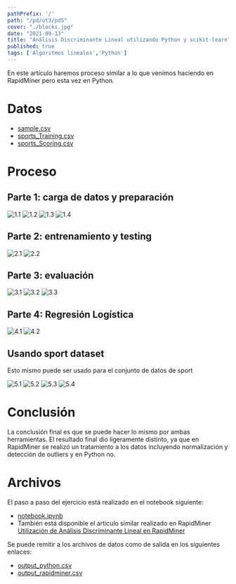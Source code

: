 ```yaml
---
pathPrefix: '/'
path: "/pd/ut3/pd5"
cover: "./blocks.jpg"
date: "2021-09-13"
title: "Análisis Discriminante Lineal utilizando Python y scikit-learn"
published: true
tags: ['Algoritmos lineales','Python']
---
```


En este artículo haremos proceso similar a lo que venimos haciendo en RapidMiner pero esta vez en Python.

# Datos
- [sample.csv](https://github.com/JuanFKurucz/ia-portfolio/blob/main/content/posts/ut/ut3/pd/pd5/sample.csv)
- [sports_Training.csv](https://github.com/JuanFKurucz/ia-portfolio/blob/main/content/posts/ut/ut3/pd/pd5/sports_Training.csv)
- [sports_Scoring.csv](https://github.com/JuanFKurucz/ia-portfolio/blob/main/content/posts/ut/ut3/pd/pd5/sports_Scoring.csv)

# Proceso

## Parte 1: carga de datos y preparación

![1.1](https://github.com/JuanFKurucz/ia-portfolio/blob/main/content/posts/ut/ut3/pd/pd5/1.1.png?raw=true)
![1.2](https://github.com/JuanFKurucz/ia-portfolio/blob/main/content/posts/ut/ut3/pd/pd5/1.2.png?raw=true)
![1.3](https://github.com/JuanFKurucz/ia-portfolio/blob/main/content/posts/ut/ut3/pd/pd5/1.3.png?raw=true)
![1.4](https://github.com/JuanFKurucz/ia-portfolio/blob/main/content/posts/ut/ut3/pd/pd5/1.4.png?raw=true)

## Parte 2: entrenamiento y testing

![2.1](https://github.com/JuanFKurucz/ia-portfolio/blob/main/content/posts/ut/ut3/pd/pd5/2.1.png?raw=true)
![2.2](https://github.com/JuanFKurucz/ia-portfolio/blob/main/content/posts/ut/ut3/pd/pd5/2.2.png?raw=true)

## Parte 3: evaluación

![3.1](https://github.com/JuanFKurucz/ia-portfolio/blob/main/content/posts/ut/ut3/pd/pd5/3.1.png?raw=true)
![3.2](https://github.com/JuanFKurucz/ia-portfolio/blob/main/content/posts/ut/ut3/pd/pd5/3.2.png?raw=true)
![3.3](https://github.com/JuanFKurucz/ia-portfolio/blob/main/content/posts/ut/ut3/pd/pd5/3.3.png?raw=true)

## Parte 4: Regresión Logística

![4.1](https://github.com/JuanFKurucz/ia-portfolio/blob/main/content/posts/ut/ut3/pd/pd5/4.1.png?raw=true)
![4.2](https://github.com/JuanFKurucz/ia-portfolio/blob/main/content/posts/ut/ut3/pd/pd5/4.2.png?raw=true)

## Usando sport dataset

Esto mismo puede ser usado para el conjunto de datos de sport

![5.1](https://github.com/JuanFKurucz/ia-portfolio/blob/main/content/posts/ut/ut3/pd/pd5/5.1.png?raw=true)
![5.2](https://github.com/JuanFKurucz/ia-portfolio/blob/main/content/posts/ut/ut3/pd/pd5/5.2.png?raw=true)
![5.3](https://github.com/JuanFKurucz/ia-portfolio/blob/main/content/posts/ut/ut3/pd/pd5/5.3.png?raw=true)
![5.4](https://github.com/JuanFKurucz/ia-portfolio/blob/main/content/posts/ut/ut3/pd/pd5/5.4.png?raw=true)

# Conclusión

La conclusión final es que se puede hacer lo mismo por ambas herramientas. El resultado final dio ligeramente distinto, ya que en RapidMiner se realizó un tratamiento a los datos incluyendo normalización y detección de outliers y en Python no.

# Archivos

El paso a paso del ejercicio está realizado en el notebook siguiente:
- [notebook.ipynb](https://github.com/JuanFKurucz/ia-portfolio/blob/main/content/posts/ut/ut3/pd/pd5/notebook.ipynb)
- También está disponible el articulo similar realizado en RapidMiner [Utilización de Análisis Discriminante Lineal en RapidMiner](/ut/ut3/ta6)

Se puede remitir a los archivos de datos como de salida en los siguientes enlaces:
- [output_python.csv](https://github.com/JuanFKurucz/ia-portfolio/blob/main/content/posts/ut/ut3/pd/pd5/output_python.csv)
- [output_rapidminer.csv](https://github.com/JuanFKurucz/ia-portfolio/blob/main/content/posts/ut/ut3/pd/pd5/output_rapidminer.csv)